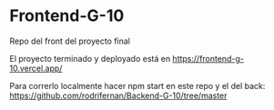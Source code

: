 # Frontend-G-10
Repo del front del proyecto final

El proyecto terminado y deployado está en https://frontend-g-10.vercel.app/

Para correrlo localmente hacer npm start en este repo y el del back: https://github.com/rodrifernan/Backend-G-10/tree/master
